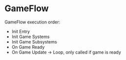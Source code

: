 # GameFlow

GameFlow execution order:

- Init Entry
- Init Game Systems
- Init Game Subsystems
- On Game Ready
- On Game Update -> Loop, only called if game is ready